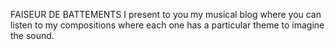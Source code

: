 FAISEUR DE BATTEMENTS I present to you my musical blog where you can listen to my compositions where each one has a particular theme to imagine the sound.
